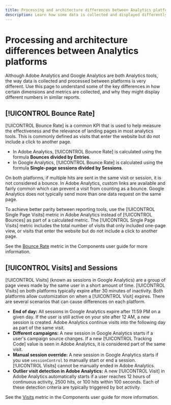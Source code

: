 ```yaml
---
title: Processing and architecture differences between Analytics platforms
description: Learn how some data is collected and displayed differently between platforms such as Adobe Analytics and Google Analytics.
---
```


# Processing and architecture differences between Analytics platforms

Although Adobe Analytics and Google Analytics are both Analytics tools, the way data is collected and processed between platforms is very different. Use this page to understand some of the key differences in how certain dimensions and metrics are collected, and why they might display different numbers in similar reports.

## [!UICONTROL Bounce Rate]

[!UICONTROL Bounce Rate] is a common KPI that is used to help measure the effectiveness and the relevance of landing pages in most analytics tools. This is commonly defined as visits that enter the website but do not include a click to another page.

* In Adobe Analytics, [!UICONTROL Bounce Rate] is calculated using the formula **Bounces divided by Entries**.
* In Google Analytics, [!UICONTROL Bounce Rate] is calculated using the formula **Single-page sessions divided by Sessions**.

On both platforms, if multiple hits are sent in the same visit or session, it is not considered a bounce. In Adobe Analytics, custom links are available and fairly common which can prevent a visit from counting as a bounce. Google Analytics does not typically send more than one data request on the same page.

To achieve better parity between reporting tools, use the [!UICONTROL Single Page Visits] metric in Adobe Analytics instead of [!UICONTROL Bounces] as part of a calculated metric. The [!UICONTROL Single Page Visits] metric includes the total number of visits that only included one-page view, or visits that enter the website but do not include a click to another page.

See the [Bounce Rate](/help/components/c-variables/c-metrics/metrics-bounce-rate.md) metric in the Components user guide for more information.

## [!UICONTROL Visits] and Sessions

[!UICONTROL Visits] (known as sessions in Google Analytics) are a group of page views made by the same user in a short amount of time. [!UICONTROL Visits] on both platforms typically expire after 30 minutes of inactivity. Both platforms allow customization on when a [!UICONTROL Visit] expires. There are several scenarios that can cause differences on each platform.

* **End of day:** All sessions in Google Analytics expire after 11:59 PM on a given day. If the user is still active on your site after 12 AM, a new session is created. Adobe Analytics continue visits into the following day as part of the same visit.
* **Different campaigns:** A new session in Google Analytics starts if a user's campaign source changes. If a new [!UICONTROL Tracking Code] value is seen in Adobe Analytics, it is considered part of the same visit.
* **Manual session override:** A new session in Google Analytics starts if you use `sessionControl` to manually start or end a session. [!UICONTROL Visits] cannot be manually ended in Adobe Analytics.
* **Outlier visit detection in Adobe Analytics:** A new [!UICONTROL Visit] in Adobe Analytics automatically starts if a user reaches 12 hours of continuous activity, 2500 hits, or 100 hits within 100 seconds. Each of these detection criteria are typically triggered by bot activity.

See the [Visits](/help/components/c-variables/c-metrics/metrics-visit.md) metric in the Components user guide for more information.
